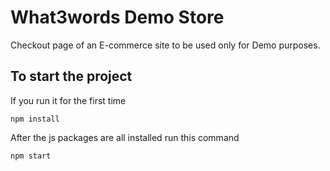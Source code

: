 # What3words Demo Store

Checkout page of an E-commerce site to be used only for Demo purposes.

## To start the project

If you run it for the first time 

```
npm install
```

After the js packages are all installed run this command
```
npm start
```